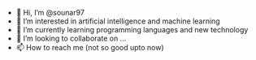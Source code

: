 - 👋 Hi, I’m @sounar97
- 👀 I’m interested in artificial intelligence and machine learning
- 🌱 I’m currently learning programming languages and new technology
- 💞️ I’m looking to collaborate on ...
- 📫 How to reach me (not so good upto now)
<!---
sounar97/sounar97 is a ✨ special ✨ repository because its `README.md` (this file) appears on your GitHub profile.
You can click the Preview link to take a look at your changes.
--->
